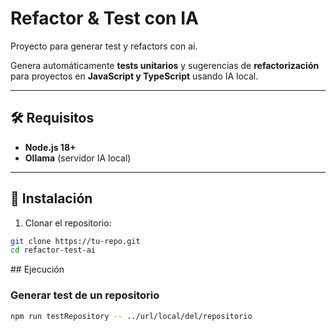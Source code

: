# Refactor & Test con IA
Proyecto para generar test y refactors con ai.

Genera automáticamente **tests unitarios** y sugerencias de **refactorización** para proyectos en **JavaScript y TypeScript** usando IA local.

---

## 🛠 Requisitos

- **Node.js 18+**  
- **Ollama** (servidor IA local)

---

## 💾 Instalación

1. Clonar el repositorio:  
```bash
git clone https://tu-repo.git
cd refactor-test-ai
```

## Ejecución

### Generar test de un repositorio
```bash
npm run testRepository -- ../url/local/del/repositorio
```